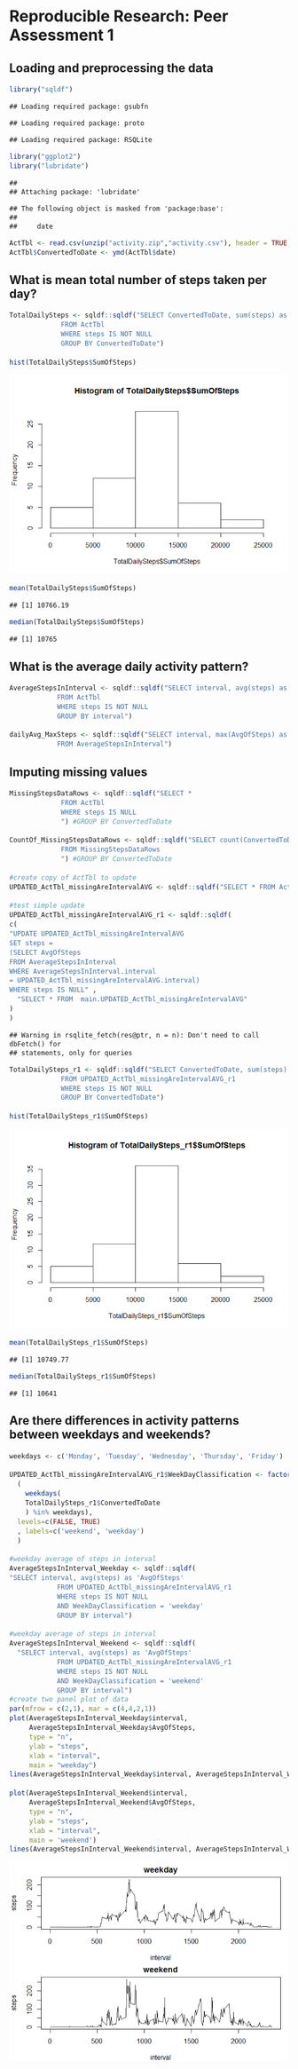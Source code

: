 # Reproducible Research: Peer Assessment 1


## Loading and preprocessing the data


```r
library("sqldf")
```

```
## Loading required package: gsubfn
```

```
## Loading required package: proto
```

```
## Loading required package: RSQLite
```

```r
library("ggplot2")
library("lubridate")
```

```
## 
## Attaching package: 'lubridate'
```

```
## The following object is masked from 'package:base':
## 
##     date
```

```r
ActTbl <- read.csv(unzip("activity.zip","activity.csv"), header = TRUE, stringsAsFactors = FALSE)
ActTbl$ConvertedToDate <- ymd(ActTbl$date)
```

## What is mean total number of steps taken per day?

```r
TotalDailySteps <- sqldf::sqldf("SELECT ConvertedToDate, sum(steps) as 'SumOfSteps' 
             FROM ActTbl
             WHERE steps IS NOT NULL
             GROUP BY ConvertedToDate")

hist(TotalDailySteps$SumOfSteps)
```

![](PA1_template_files/figure-html/unnamed-chunk-2-1.png)<!-- -->

```r
mean(TotalDailySteps$SumOfSteps)
```

```
## [1] 10766.19
```

```r
median(TotalDailySteps$SumOfSteps)
```

```
## [1] 10765
```


## What is the average daily activity pattern?


```r
AverageStepsInInterval <- sqldf::sqldf("SELECT interval, avg(steps) as 'AvgOfSteps' 
            FROM ActTbl
            WHERE steps IS NOT NULL
            GROUP BY interval")

dailyAvg_MaxSteps <- sqldf::sqldf("SELECT interval, max(AvgOfSteps) as 'MaxOfSteps' 
            FROM AverageStepsInInterval")
```


## Imputing missing values


```r
MissingStepsDataRows <- sqldf::sqldf("SELECT * 
             FROM ActTbl
             WHERE steps IS NULL
             ") #GROUP BY ConvertedToDate

CountOf_MissingStepsDataRows <- sqldf::sqldf("SELECT count(ConvertedToDate) 
             FROM MissingStepsDataRows
             ") #GROUP BY ConvertedToDate

#create copy of ActTbl to update
UPDATED_ActTbl_missingAreIntervalAVG <- sqldf::sqldf("SELECT * FROM ActTbl")

#test simple update
UPDATED_ActTbl_missingAreIntervalAVG_r1 <- sqldf::sqldf(
c(
"UPDATE UPDATED_ActTbl_missingAreIntervalAVG   
SET steps = 
(SELECT AvgOfSteps 
FROM AverageStepsInInterval 
WHERE AverageStepsInInterval.interval 
= UPDATED_ActTbl_missingAreIntervalAVG.interval) 
WHERE steps IS NULL" , 
  "SELECT * FROM  main.UPDATED_ActTbl_missingAreIntervalAVG"
)
)
```

```
## Warning in rsqlite_fetch(res@ptr, n = n): Don't need to call dbFetch() for
## statements, only for queries
```

```r
TotalDailySteps_r1 <- sqldf::sqldf("SELECT ConvertedToDate, sum(steps) as 'SumOfSteps' 
             FROM UPDATED_ActTbl_missingAreIntervalAVG_r1
             WHERE steps IS NOT NULL
             GROUP BY ConvertedToDate")

hist(TotalDailySteps_r1$SumOfSteps)
```

![](PA1_template_files/figure-html/unnamed-chunk-4-1.png)<!-- -->

```r
mean(TotalDailySteps_r1$SumOfSteps)
```

```
## [1] 10749.77
```

```r
median(TotalDailySteps_r1$SumOfSteps)
```

```
## [1] 10641
```


## Are there differences in activity patterns between weekdays and weekends?


```r
weekdays <- c('Monday', 'Tuesday', 'Wednesday', 'Thursday', 'Friday')

UPDATED_ActTbl_missingAreIntervalAVG_r1$WeekDayClassification <- factor(
  (
    weekdays(
    TotalDailySteps_r1$ConvertedToDate
    ) %in% weekdays), 
  levels=c(FALSE, TRUE)
  , labels=c('weekend', 'weekday')
  )

#weekday average of steps in interval
AverageStepsInInterval_Weekday <- sqldf::sqldf(
"SELECT interval, avg(steps) as 'AvgOfSteps' 
            FROM UPDATED_ActTbl_missingAreIntervalAVG_r1
            WHERE steps IS NOT NULL
            AND WeekDayClassification = 'weekday' 
            GROUP BY interval")

#weekday average of steps in interval
AverageStepsInInterval_Weekend <- sqldf::sqldf(
  "SELECT interval, avg(steps) as 'AvgOfSteps' 
            FROM UPDATED_ActTbl_missingAreIntervalAVG_r1
            WHERE steps IS NOT NULL
            AND WeekDayClassification = 'weekend' 
            GROUP BY interval")
#create two panel plot of data
par(mfrow = c(2,1), mar = c(4,4,2,1))
plot(AverageStepsInInterval_Weekday$interval, 
     AverageStepsInInterval_Weekday$AvgOfSteps, 
     type = "n",
     ylab = "steps", 
     xlab = "interval",
     main = "weekday") 
lines(AverageStepsInInterval_Weekday$interval, AverageStepsInInterval_Weekday$AvgOfSteps)

plot(AverageStepsInInterval_Weekend$interval, 
     AverageStepsInInterval_Weekend$AvgOfSteps, 
     type = "n",
     ylab = "steps", 
     xlab = "interval",
     main = 'weekend') 
lines(AverageStepsInInterval_Weekend$interval, AverageStepsInInterval_Weekend$AvgOfSteps)
```

![](PA1_template_files/figure-html/unnamed-chunk-5-1.png)<!-- -->

